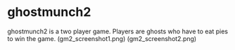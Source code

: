 ghostmunch2
===========

ghostmunch2 is a two player game. Players are ghosts who have to eat pies to win the game.
(gm2_screenshot1.png)
(gm2_screenshot2.png)
